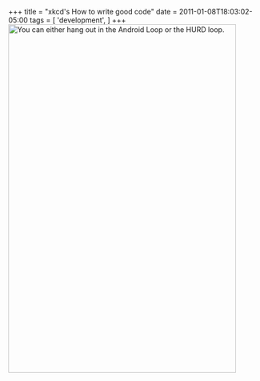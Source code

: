 +++
title = "xkcd's How to write good code"
date = 2011-01-08T18:03:02-05:00
tags = [
  'development',
]
+++
[<img class="aligncenter" title="You can either hang out in the Android Loop or the HURD loop." src="http://imgs.xkcd.com/comics/good_code.png" alt="You can either hang out in the Android Loop or the HURD loop." width="455" height="695" />](http://xkcd.com/844/)
